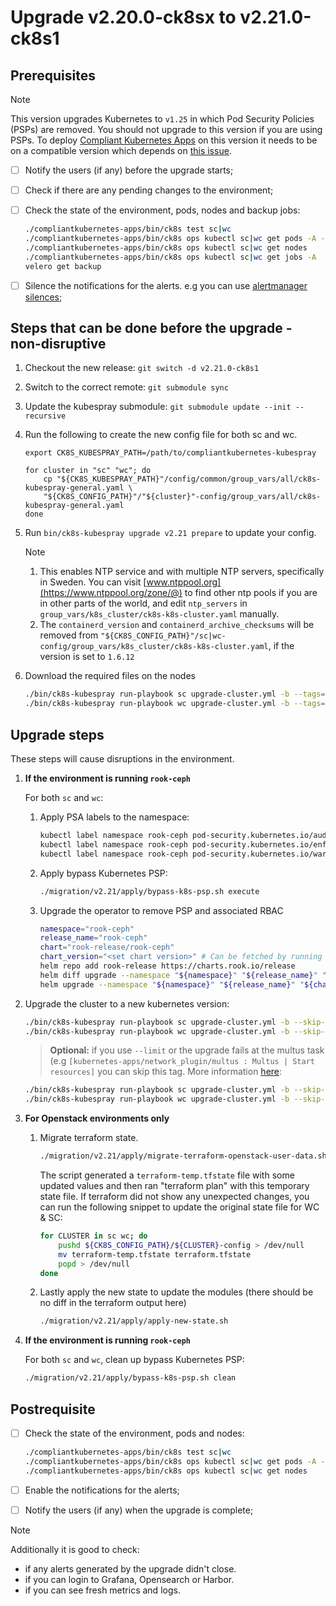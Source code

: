 # Upgrade v2.20.0-ck8sx to v2.21.0-ck8s1

## Prerequisites

> [!NOTE]
> This version upgrades Kubernetes to `v1.25` in which Pod Security Policies (PSPs) are removed. You should not upgrade to this version if you are using PSPs. To deploy [Compliant Kubernetes Apps](https://github.com/elastisys/compliantkubernetes-apps) on this version it needs to be on a compatible version which depends on [this issue](https://github.com/elastisys/compliantkubernetes-apps/issues/1218).

- [ ] Notify the users (if any) before the upgrade starts;
- [ ] Check if there are any pending changes to the environment;
- [ ] Check the state of the environment, pods, nodes and backup jobs:

    ```bash
    ./compliantkubernetes-apps/bin/ck8s test sc|wc
    ./compliantkubernetes-apps/bin/ck8s ops kubectl sc|wc get pods -A -o custom-columns=NAMESPACE:metadata.namespace,POD:metadata.name,READY-false:status.containerStatuses[*].ready,REASON:status.containerStatuses[*].state.terminated.reason | grep false | grep -v Completed
    ./compliantkubernetes-apps/bin/ck8s ops kubectl sc|wc get nodes
    ./compliantkubernetes-apps/bin/ck8s ops kubectl sc|wc get jobs -A
    velero get backup
    ```

- [ ] Silence the notifications for the alerts. e.g you can use [alertmanager silences](https://prometheus.io/docs/alerting/latest/alertmanager/#silences);

## Steps that can be done before the upgrade - non-disruptive

1. Checkout the new release: `git switch -d v2.21.0-ck8s1`

1. Switch to the correct remote: `git submodule sync`

1. Update the kubespray submodule: `git submodule update --init --recursive`

1. Run the following to create the new config file for both sc and wc.

    ```console
    export CK8S_KUBESPRAY_PATH=/path/to/compliantkubernetes-kubespray

    for cluster in "sc" "wc"; do
        cp "${CK8S_KUBESPRAY_PATH}"/config/common/group_vars/all/ck8s-kubespray-general.yaml \
        "${CK8S_CONFIG_PATH}"/"${cluster}"-config/group_vars/all/ck8s-kubespray-general.yaml
    done
    ```

1. Run `bin/ck8s-kubespray upgrade v2.21 prepare` to update your config.

    > [!NOTE]
    > 1. This enables NTP service and with multiple NTP servers, specifically in Sweden. You can visit [www.ntppool.org](https://www.ntppool.org/zone/@) to find other ntp pools if you are in other parts of the world, and edit `ntp_servers` in `group_vars/k8s_cluster/ck8s-k8s-cluster.yaml` manually.
    > 2. The `containerd_version` and `containerd_archive_checksums` will be removed from `"${CK8S_CONFIG_PATH}"/sc|wc-config/group_vars/k8s_cluster/ck8s-k8s-cluster.yaml`, if the version is set to `1.6.12`

1. Download the required files on the nodes

    ```bash
    ./bin/ck8s-kubespray run-playbook sc upgrade-cluster.yml -b --tags=download
    ./bin/ck8s-kubespray run-playbook wc upgrade-cluster.yml -b --tags=download
    ```

## Upgrade steps

These steps will cause disruptions in the environment.

1. **If the environment is running `rook-ceph`**

    For both `sc` and `wc`:

    1. Apply PSA labels to the namespace:

        ```bash
        kubectl label namespace rook-ceph pod-security.kubernetes.io/audit=privileged
        kubectl label namespace rook-ceph pod-security.kubernetes.io/enforce=privileged
        kubectl label namespace rook-ceph pod-security.kubernetes.io/warn=privileged
        ```

    1. Apply bypass Kubernetes PSP:

        ```bash
        ./migration/v2.21/apply/bypass-k8s-psp.sh execute
        ```

    1. Upgrade the operator to remove PSP and associated RBAC

        ```bash
        namespace="rook-ceph"
        release_name="rook-ceph"
        chart="rook-release/rook-ceph"
        chart_version="<set chart version>" # Can be fetched by running `helm list -n rook-ceph`
        helm repo add rook-release https://charts.rook.io/release
        helm diff upgrade --namespace "${namespace}" "${release_name}" "${chart}" --version "${chart_version}" --values "./rook/operator-values.yaml"
        helm upgrade --namespace "${namespace}" "${release_name}" "${chart}" --version "${chart_version}" --values "./rook/operator-values.yaml" --wait
        ```

1. Upgrade the cluster to a new kubernetes version:

    ```bash
    ./bin/ck8s-kubespray run-playbook sc upgrade-cluster.yml -b --skip-tags=download
    ./bin/ck8s-kubespray run-playbook wc upgrade-cluster.yml -b --skip-tags=download
    ```

    > **Optional:** if you use `--limit` or the upgrade fails at the multus task (e.g `[kubernetes-apps/network_plugin/multus : Multus | Start resources]` you can skip this tag. More information [here](https://github.com/kubernetes-sigs/kubespray/issues/9703#issuecomment-1414328697):

    ```bash
    ./bin/ck8s-kubespray run-playbook sc upgrade-cluster.yml -b --skip-tags=download,multus
    ./bin/ck8s-kubespray run-playbook wc upgrade-cluster.yml -b --skip-tags=download,multus
    ```

1. **For Openstack environments only**

    1. Migrate terraform state.

        ```bash
        ./migration/v2.21/apply/migrate-terraform-openstack-user-data.sh
        ```

        The script generated a `terraform-temp.tfstate` file with some updated values and then ran "terraform plan" with this temporary state file.
        If terraform did not show any unexpected changes, you can run the following snippet to update the original state file for WC & SC:

        ```bash
        for CLUSTER in sc wc; do
            pushd ${CK8S_CONFIG_PATH}/${CLUSTER}-config > /dev/null
            mv terraform-temp.tfstate terraform.tfstate
            popd > /dev/null
        done
        ```

    1. Lastly apply the new state to update the modules (there should be no diff in the terraform output here)

        ```bash
        ./migration/v2.21/apply/apply-new-state.sh
        ```

1. **If the environment is running `rook-ceph`**

    For both `sc` and `wc`, clean up bypass Kubernetes PSP:

    ```bash
    ./migration/v2.21/apply/bypass-k8s-psp.sh clean
    ```

## Postrequisite

- [ ] Check the state of the environment, pods and nodes:

    ```bash
    ./compliantkubernetes-apps/bin/ck8s test sc|wc
    ./compliantkubernetes-apps/bin/ck8s ops kubectl sc|wc get pods -A -o custom-columns=NAMESPACE:metadata.namespace,POD:metadata.name,READY-false:status.containerStatuses[*].ready,REASON:status.containerStatuses[*].state.terminated.reason | grep false | grep -v Completed
    ./compliantkubernetes-apps/bin/ck8s ops kubectl sc|wc get nodes
    ```

- [ ] Enable the notifications for the alerts;
- [ ] Notify the users (if any) when the upgrade is complete;

> [!NOTE]
> Additionally it is good to check:
>
> - if any alerts generated by the upgrade didn't close.
> - if you can login to Grafana, Opensearch or Harbor.
> - if you can see fresh metrics and logs.
